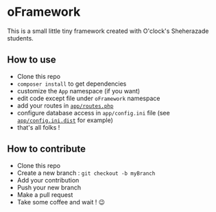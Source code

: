 # oFramework

This is a small little tiny framework created with O'clock's Sheherazade students.

## How to use

- Clone this repo
- `composer install` to get dependencies
- customize the `App` namespace (if you want)
- edit code except file under `oFramework` namespace
- add your routes in [`app/routes.php`](app/routes.php)
- configure database access in `app/config.ini` file (see [`app/config.ini.dist`](app/config.ini.dist) for example)
- that's all folks !

## How to contribute
- Clone this repo
- Create a new branch : `git checkout -b myBranch`
- Add your contribution
- Push your new branch
- Make a pull request
- Take some coffee and wait ! :wink: